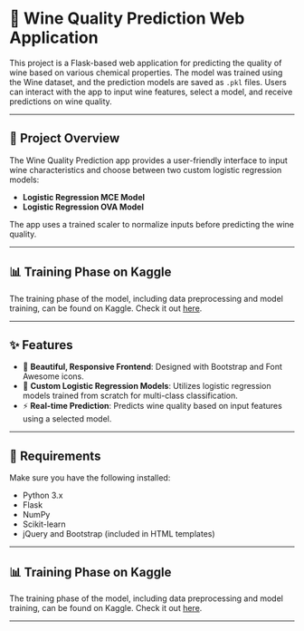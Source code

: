 # 🍷 Wine Quality Prediction Web Application

This project is a Flask-based web application for predicting the quality of wine based on various chemical properties. The model was trained using the Wine dataset, and the prediction models are saved as `.pkl` files. Users can interact with the app to input wine features, select a model, and receive predictions on wine quality.

---

## 🌟 Project Overview

The Wine Quality Prediction app provides a user-friendly interface to input wine characteristics and choose between two custom logistic regression models:

- **Logistic Regression MCE Model**
- **Logistic Regression OVA Model**

The app uses a trained scaler to normalize inputs before predicting the wine quality.

---

## 📊 Training Phase on Kaggle

The training phase of the model, including data preprocessing and model training, can be found on Kaggle. Check it out [here](<[Kaggle_Link](https://www.kaggle.com/code/ahmadrezagholami2001/uncovering-quality-in-wines-with-logistic-regressi)>).

---

## ✨ Features

- 🎨 **Beautiful, Responsive Frontend**: Designed with Bootstrap and Font Awesome icons.
- 🧠 **Custom Logistic Regression Models**: Utilizes logistic regression models trained from scratch for multi-class classification.
- ⚡ **Real-time Prediction**: Predicts wine quality based on input features using a selected model.

---

## 🔧 Requirements

Make sure you have the following installed:
- Python 3.x
- Flask
- NumPy
- Scikit-learn
- jQuery and Bootstrap (included in HTML templates)

---

  ## 📊 Training Phase on Kaggle

The training phase of the model, including data preprocessing and model training, can be found on Kaggle. Check it out [here](<[Kaggle_Link](https://www.kaggle.com/code/ahmadrezagholami2001/uncovering-quality-in-wines-with-logistic-regressi)>).

---
